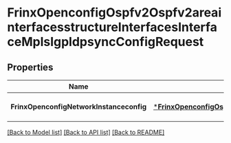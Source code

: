 # FrinxOpenconfigOspfv2Ospfv2areainterfacesstructureInterfacesInterfaceMplsIgpldpsyncConfigRequest

## Properties
Name | Type | Description | Notes
------------ | ------------- | ------------- | -------------
**FrinxOpenconfigNetworkInstanceconfig** | [***FrinxOpenconfigOspfv2Ospfv2areainterfacesstructureInterfacesInterfaceMplsIgpldpsyncConfig**](frinx.openconfig.ospfv2.ospfv2areainterfacesstructure.interfaces.interface.mpls.igpldpsync.Config.md) |  | [optional] [default to null]

[[Back to Model list]](../README.md#documentation-for-models) [[Back to API list]](../README.md#documentation-for-api-endpoints) [[Back to README]](../README.md)


